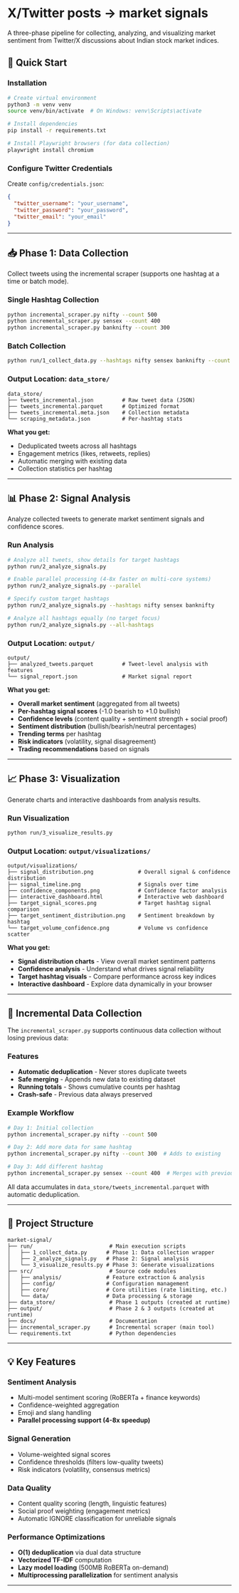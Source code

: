 # X/Twitter posts -> market signals


A three-phase pipeline for collecting, analyzing, and visualizing market sentiment from Twitter/X discussions about Indian stock market indices.

## 🚀 Quick Start

### Installation

```bash
# Create virtual environment
python3 -m venv venv
source venv/bin/activate  # On Windows: venv\Scripts\activate

# Install dependencies
pip install -r requirements.txt

# Install Playwright browsers (for data collection)
playwright install chromium
```

### Configure Twitter Credentials

Create `config/credentials.json`:
```json
{
  "twitter_username": "your_username",
  "twitter_password": "your_password",
  "twitter_email": "your_email"
}
```

---

## 📥 Phase 1: Data Collection

Collect tweets using the incremental scraper (supports one hashtag at a time or batch mode).

### Single Hashtag Collection
```bash
python incremental_scraper.py nifty --count 500
python incremental_scraper.py sensex --count 400
python incremental_scraper.py banknifty --count 300
```

### Batch Collection
```bash
python run/1_collect_data.py --hashtags nifty sensex banknifty --count 500
```

### Output Location: `data_store/`
```
data_store/
├── tweets_incremental.json         # Raw tweet data (JSON)
├── tweets_incremental.parquet      # Optimized format
├── tweets_incremental.meta.json    # Collection metadata
└── scraping_metadata.json          # Per-hashtag stats
```

**What you get:**
- Deduplicated tweets across all hashtags
- Engagement metrics (likes, retweets, replies)
- Automatic merging with existing data
- Collection statistics per hashtag

---

## 📊 Phase 2: Signal Analysis

Analyze collected tweets to generate market sentiment signals and confidence scores.

### Run Analysis
```bash
# Analyze all tweets, show details for target hashtags
python run/2_analyze_signals.py

# Enable parallel processing (4-8x faster on multi-core systems)
python run/2_analyze_signals.py --parallel

# Specify custom target hashtags
python run/2_analyze_signals.py --hashtags nifty sensex banknifty

# Analyze all hashtags equally (no target focus)
python run/2_analyze_signals.py --all-hashtags
```

### Output Location: `output/`
```
output/
├── analyzed_tweets.parquet         # Tweet-level analysis with features
└── signal_report.json              # Market signal report
```

**What you get:**
- **Overall market sentiment** (aggregated from all tweets)
- **Per-hashtag signal scores** (-1.0 bearish to +1.0 bullish)
- **Confidence levels** (content quality + sentiment strength + social proof)
- **Sentiment distribution** (bullish/bearish/neutral percentages)
- **Trending terms** per hashtag
- **Risk indicators** (volatility, signal disagreement)
- **Trading recommendations** based on signals

---

## 📈 Phase 3: Visualization

Generate charts and interactive dashboards from analysis results.

### Run Visualization
```bash
python run/3_visualize_results.py
```

### Output Location: `output/visualizations/`
```
output/visualizations/
├── signal_distribution.png              # Overall signal & confidence distribution
├── signal_timeline.png                  # Signals over time
├── confidence_components.png            # Confidence factor analysis
├── interactive_dashboard.html           # Interactive web dashboard
├── target_signal_scores.png             # Target hashtag signal comparison
├── target_sentiment_distribution.png    # Sentiment breakdown by hashtag
└── target_volume_confidence.png         # Volume vs confidence scatter
```

**What you get:**
- **Signal distribution charts** - View overall market sentiment patterns
- **Confidence analysis** - Understand what drives signal reliability
- **Target hashtag visuals** - Compare performance across key indices
- **Interactive dashboard** - Explore data dynamically in your browser

---

## 🔄 Incremental Data Collection

The `incremental_scraper.py` supports continuous data collection without losing previous data:

### Features
- **Automatic deduplication** - Never stores duplicate tweets
- **Safe merging** - Appends new data to existing dataset
- **Running totals** - Shows cumulative counts per hashtag
- **Crash-safe** - Previous data always preserved

### Example Workflow
```bash
# Day 1: Initial collection
python incremental_scraper.py nifty --count 500

# Day 2: Add more data for same hashtag
python incremental_scraper.py nifty --count 300  # Adds to existing

# Day 3: Add different hashtag
python incremental_scraper.py sensex --count 400  # Merges with previous
```

All data accumulates in `data_store/tweets_incremental.parquet` with automatic deduplication.

---

## 📁 Project Structure

```
market-signal/
├── run/                        # Main execution scripts
│   ├── 1_collect_data.py      # Phase 1: Data collection wrapper
│   ├── 2_analyze_signals.py   # Phase 2: Signal analysis
│   └── 3_visualize_results.py # Phase 3: Generate visualizations
├── src/                        # Source code modules
│   ├── analysis/              # Feature extraction & analysis
│   ├── config/                # Configuration management
│   ├── core/                  # Core utilities (rate limiting, etc.)
│   └── data/                  # Data processing & storage
├── data_store/                 # Phase 1 outputs (created at runtime)
├── output/                     # Phase 2 & 3 outputs (created at runtime)
├── docs/                       # Documentation
├── incremental_scraper.py      # Incremental scraper (main tool)
└── requirements.txt            # Python dependencies
```

---

## 💡 Key Features

### Sentiment Analysis
- Multi-model sentiment scoring (RoBERTa + finance keywords)
- Confidence-weighted aggregation
- Emoji and slang handling
- **Parallel processing support (4-8x speedup)**

### Signal Generation
- Volume-weighted signal scores
- Confidence thresholds (filters low-quality tweets)
- Risk indicators (volatility, consensus metrics)

### Data Quality
- Content quality scoring (length, linguistic features)
- Social proof weighting (engagement metrics)
- Automatic IGNORE classification for unreliable signals

### Performance Optimizations
- **O(1) deduplication** via dual data structure
- **Vectorized TF-IDF** computation
- **Lazy model loading** (500MB RoBERTa on-demand)
- **Multiprocessing parallelization** for sentiment analysis

---

